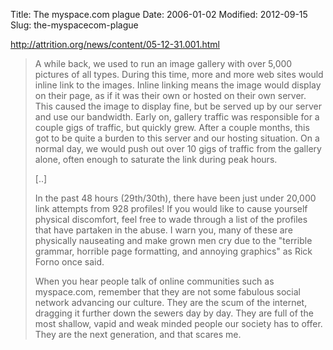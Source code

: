 Title: The myspace.com plague
Date: 2006-01-02
Modified: 2012-09-15
Slug: the-myspacecom-plague

<a href="http://attrition.org/news/content/05-12-31.001.html" >http://attrition.org/news/content/05-12-31.001.html</a>
<blockquote>A while back, we used to run an image gallery with over 5,000 pictures of
all types. During this time, more and more web sites would inline link to
the images. Inline linking means the image would display on their page, as
if it was their own or hosted on their own server. This caused the image
to display fine, but be served up by our server and use our bandwidth.
Early on, gallery traffic was responsible for a couple gigs of traffic,
but quickly grew. After a couple months, this got to be quite a burden to
this server and our hosting situation. On a normal day, we would push out
over 10 gigs of traffic from the gallery alone, often enough to saturate
the link during peak hours.

[..]

In the past 48 hours (29th/30th), there have been just under 20,000 link
attempts from 928 profiles! If you would like to cause yourself physical
discomfort, feel free to wade through a list of the profiles that have
partaken in the abuse. I warn you, many of these are physically nauseating
and make grown men cry due to the "terrible grammar, horrible page
formatting, and annoying graphics" as Rick Forno once said.

When you hear people talk of online communities such as myspace.com,
remember that they are not some fabulous social network advancing our
culture. They are the scum of the internet, dragging it further down the
sewers day by day. They are full of the most shallow, vapid and weak
minded people our society has to offer. They are the next generation, and
that scares me.</blockquote>
